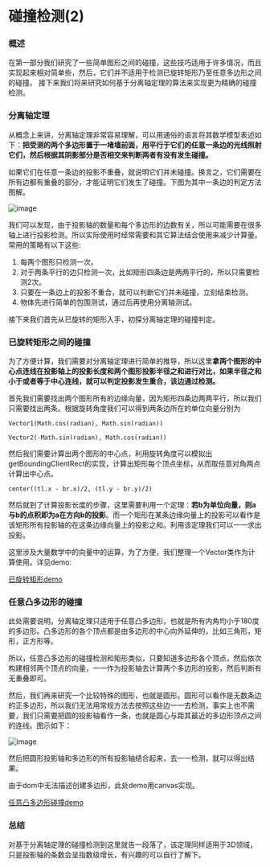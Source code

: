 # 碰撞检测(2)
### 概述
在第一部分我们研究了一些简单图形之间的碰撞，这些技巧适用于许多情况，而且实现起来相对简单些，然后，它们并不适用于检测已旋转矩形乃至任意多边形之间的碰撞。
接下来我们将来研究如何基于分离轴定理的算法来实现更为精确的碰撞检测。

### 分离轴定理
从概念上来讲，分离轴定理非常容易理解，可以用通俗的语言将其数学模型表述如下：**把受测的两个多边形置于一堵墙前面，用平行于它们的任意一条边的光线照射它们，然后根据其阴影部分是否相交来判断两者有没有发生碰撞。**

如果它们在任意一条边的投影不重叠，就说明它们并未碰撞。换言之，它们需要在所有边都有重叠的部分，才能证明它们发生了碰撞。下图为其中一条边的判定方法图解。

![image](http://vincken.top/collision/image/image4.png)

我们可以发现，由于投影轴的数量和每个多边形的边数有关，所以可能需要在很多轴上进行投影检测。所以实际使用时经常需要和其它算法结合使用来减少计算量。常用的策略有以下这些:
1. 每两个图形只检测一次。
2. 对于两条平行的边只检测一次，比如矩形四条边是两两平行的，所以只需要检测2次。
3. 只要在一条边上的投影不重合，就可以判断它们并未碰撞，立刻结束检测。
4. 物体先进行简单的包围测试，通过后再使用分离轴测试。

接下来我们首先从已旋转的矩形入手，初探分离轴定理的碰撞判定。
### 已旋转矩形之间的碰撞
为了方便计算，我们需要对分离轴定理进行简单的推导，所以这里**拿两个图形的中心点连线在投影轴上的投影长度和两个图形投影半径之和进行对比，如果半径之和小于或者等于中心连线，就可以判定投影发生重合，该边通过检测。**

首先我们需要找出两个图形所有的边缘向量，因为矩形四条边两两平行，所以我们只需要找出两条。根据旋转角度我们可以得到两条边所在的单位向量分别为

```
Vector1(Math.cos(radian), Math.sin(radian))
```

```
Vector2(-Math.sin(radian), Math.cos(radian))
```
然后我们需要计算出两个图形的中心点，利用旋转角度可以模拟出getBoundingClientRect的实现，计算出矩形每个顶点坐标，从而取任意对角两点计算出中心点。

```
center((tl.x - br.x)/2, (tl.y - br.y)/2)
```


然后就到了计算投影长度的步骤，这里需要利用一个定理：**若b为单位向量，则a与b的点积即为a在方向b的投影**。而一个矩形在某条边缘向量上的投影可以看作是该矩形所有投影轴的在这条边缘向量上的投影之和。利用该定理我们可以一一求出投影。

这里涉及大量数学中的向量中的运算，为了方便，我们整理一个Vector类作为计算使用。详见demo:

[已旋转矩形demo](http://vincken.top/collision/demo/demo4.html)

### 任意凸多边形的碰撞
此处需要说明，分离轴定理只适用于任意凸多边形，也就是所有内角均小于180度的多边形。凸多边形的各个顶点都是由多边形的中心向外延伸的，比如三角形，矩形，正方形等。

所以，任意凸多边形的碰撞检测和矩形类似，只要知道多边形各个顶点，然后依次构建相邻两个顶点的向量，一一作为投影轴去计算两个多边形的投影，然后判断有无重叠即可。

然后，我们再来研究一个比较特殊的图形，也就是圆形。圆形可以看作是无数条边的正多边形，所以我们无法用常规方法去按照这些边一一去检测，事实上也不需要，我们只需要把圆的投影轴看作一条，也就是圆心与距其最近的多边形顶点之间的连线。图示如下：

![image](http://vincken.top/collision/image/image5.png)

然后把圆形投影轴和多边形的所有投影轴结合起来，去一一检测，就可以得出结果。

由于dom中无法描述创建多边形，此处demo用canvas实现。

[任意凸多边形碰撞demo](http://vincken.top/collision/demo/demo5.html)

### 总结
对基于分离轴定理的碰撞检测到这里就告一段落了，该定理同样适用于3D领域，只是投影轴的条数会呈指数级增长，有兴趣的可以自行了解下。